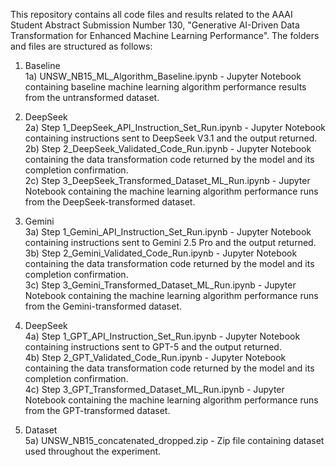 This repository contains all code files and results related to the AAAI Student Abstract Submission Number 130, "Generative AI-Driven Data Transformation for Enhanced Machine Learning Performance". The folders and files are structured as follows:
  
1) Baseline  
	1a) UNSW_NB15_ML_Algorithm_Baseline.ipynb - Jupyter Notebook containing baseline machine learning algorithm performance results from the untransformed dataset.
  
2) DeepSeek  
	2a) Step 1_DeepSeek_API_Instruction_Set_Run.ipynb - Jupyter Notebook containing instructions sent to DeepSeek V3.1 and the output returned.  
	2b) Step 2_DeepSeek_Validated_Code_Run.ipynb - Jupyter Notebook containing the data transformation code returned by the model and its completion confirmation.  
    2c) Step 3_DeepSeek_Transformed_Dataset_ML_Run.ipynb - Jupyter Notebook containing the machine learning algorithm performance runs from the DeepSeek-transformed dataset.
     
3) Gemini  
   3a) Step 1_Gemini_API_Instruction_Set_Run.ipynb - Jupyter Notebook containing instructions sent to Gemini 2.5 Pro and the output returned.  
   3b) Step 2_Gemini_Validated_Code_Run.ipynb - Jupyter Notebook containing the data transformation code returned by the model and its completion confirmation.  
   3c) Step 3_Gemini_Transformed_Dataset_ML_Run.ipynb - Jupyter Notebook containing the machine learning algorithm performance runs from the Gemini-transformed dataset.
     
4) DeepSeek  
   4a) Step 1_GPT_API_Instruction_Set_Run.ipynb - Jupyter Notebook containing instructions sent to GPT-5 and the output returned.  
   4b) Step 2_GPT_Validated_Code_Run.ipynb - Jupyter Notebook containing the data transformation code returned by the model and its completion confirmation.  
   4c) Step 3_GPT_Transformed_Dataset_ML_Run.ipynb - Jupyter Notebook containing the machine learning algorithm performance runs from the GPT-transformed dataset.  

5) Dataset  
  5a) UNSW_NB15_concatenated_dropped.zip - Zip file containing dataset used throughout the experiment.
